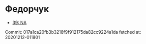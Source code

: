 # Федорчук
- [39: NA](39.md)

Commit: 017a1ca20fb3b3218f9f912175da82cc9224a1da
 fetched at: 20201212-011801
